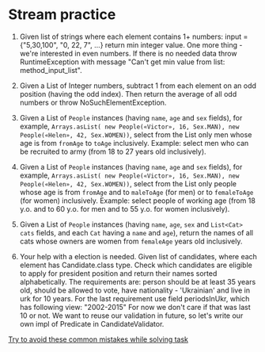 # Stream practice

1.  Given list of strings where each element contains 1+ numbers:
    input = {"5,30,100", "0, 22, 7", ...}
    return min integer value. One more thing - we're interested in even numbers.
    If there is no needed data throw RuntimeException with message "Can't get min value from list: method_input_list".
    
2.  Given a List of Integer numbers,
    subtract 1 from each element on an odd position (having the odd index).
    Then return the average of all odd numbers or throw NoSuchElementException.

3.  Given a List of `People` instances (having `name`, `age` and `sex` fields),
    for example, `Arrays.asList( new People(«Victor», 16, Sex.MAN), new People(«Helen», 42, Sex.WOMEN))`,
    select from the List only men whose age is from `fromAge` to `toAge` inclusively.
    Example: select men who can be recruited to army (from 18 to 27 years old inclusively).
    
4.  Given a List of `People` instances (having `name`, `age` and `sex` fields),
    for example, `Arrays.asList( new People(«Victor», 16, Sex.MAN), new People(«Helen», 42, Sex.WOMEN))`,
    select from the List only people whose age is from `fromAge` and to `maleToAge` (for men)
    or to `femaleToAge` (for women) inclusively.
    Example: select people of working age
    (from 18 y.o. and to 60 y.o. for men and to 55 y.o. for women inclusively).

5.  Given a List of `People` instances (having `name`, `age`, `sex` and `List<Cat> cats` fields,
    and each `Cat` having a `name` and `age`),
    return the names of all cats whose owners are women from `femaleAge` years old inclusively.

6.  Your help with a election is needed. Given list of candidates, where each element has Candidate.class type.
    Check which candidates are eligible to apply for president position and return their names sorted alphabetically.
    The requirements are: person should be at least 35 years old, should be allowed to vote, have nationality - 'Ukrainian'
    and live in urk for 10 years. For the last requirement use field periodsInUkr, which has following view:
    "2002-2015" For now we don't care if that was last 10 or not. We want to reuse our validation in future, so
    let's write our own impl of Predicate<Candidate> in CandidateValidator.

[Try to avoid these common mistakes while solving task](https://mate-academy.github.io/jv-program-common-mistakes/java-core/java-eight-part-two/stream-api)

